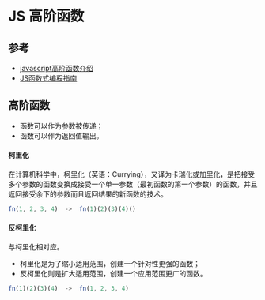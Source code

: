 # JS 高阶函数
## 参考
- [javascript高阶函数介绍](https://imys.net/20160530/javascript-advanced-functions.html)
- [JS函数式编程指南](https://llh911001.gitbooks.io/mostly-adequate-guide-chinese/content/)

## 高阶函数
- 函数可以作为参数被传递；
- 函数可以作为返回值输出。

#### 柯里化
在计算机科学中，柯里化（英语：Currying），又译为卡瑞化或加里化，是把接受多个参数的函数变换成接受一个单一参数（最初函数的第一个参数）的函数，并且返回接受余下的参数而且返回结果的新函数的技术。
```js
fn(1, 2, 3, 4)  ->  fn(1)(2)(3)(4)()
```

#### 反柯里化
与柯里化相对应。
- 柯里化是为了缩小适用范围，创建一个针对性更强的函数；
- 反柯里化则是扩大适用范围，创建一个应用范围更广的函数。
```js
fn(1)(2)(3)(4)  ->  fn(1, 2, 3, 4)
```


